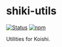 # shiki-utils
 
[![Status](https://img.shields.io/github/workflow/status/koishijs/koishi/CI/master?style=flat-square)](https://github.com/koishijs/koishi/actions?query=workflow:CI)
[![npm](https://img.shields.io/npm/v/koishi-utils?style=flat-square)](https://www.npmjs.com/package/koishi-utils)

Utilities for Koishi.
